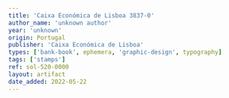 ```yaml
---
title: 'Caixa Económica de Lisboa 3837-0'
author_name: 'unknown author'
year: 'unknown'
origin: Portugal
publisher: 'Caixa Económica de Lisboa'
types: ['bank-book', ephemera, 'graphic-design', typography]
tags: ['stamps']
ref: sol-520-0000
layout: artifact
date_added: 2022-05-22
---
```


